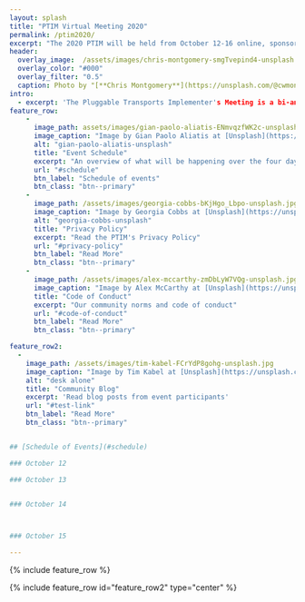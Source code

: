 ```yaml
---
layout: splash
title: "PTIM Virtual Meeting 2020"
permalink: /ptim2020/
excerpt: "The 2020 PTIM will be held from October 12-16 online, sponsored by Internews"
header:
  overlay_image:  /assets/images/chris-montgomery-smgTvepind4-unsplash.jpg
  overlay_color: "#000"
  overlay_filter: "0.5"
  caption: Photo by "[**Chris Montgomery**](https://unsplash.com/@cwmonty)" on "[**Unsplash**](https://unsplash.com/s/photos/conference)"
intro:
  - excerpt: 'The Pluggable Transports Implementer's Meeting is a bi-annual event that brings together hackers, technologists, academics, and community from a variety of companies and organizations to solve pressing issues related to internet security and the open internet.''
feature_row:
    -
      image_path: assets/images/gian-paolo-aliatis-ENmvqzfWK2c-unsplash.jpg
      image_caption: "Image by Gian Paolo Aliatis at [Unsplash](https://unsplash.com/)"
      alt: "gian-paolo-aliatis-unsplash"
      title: "Event Schedule"
      excerpt: "An overview of what will be happening over the four days of collaboration, community, and technology"
      url: "#schedule"
      btn_label: "Schedule of events"
      btn_class: "btn--primary"
    -
      image_path: /assets/images/georgia-cobbs-bKjHgo_Lbpo-unsplash.jpg
      image_caption: "Image by Georgia Cobbs at [Unsplash](https://unsplash.com/)"
      alt: "georgia-cobbs-unsplash"
      title: "Privacy Policy"
      excerpt: "Read the PTIM's Privacy Policy"
      url: "#privacy-policy"
      btn_label: "Read More"
      btn_class: "btn--primary"
    -
      image_path: /assets/images/alex-mccarthy-zmDbLyW7VQg-unsplash.jpg
      image_caption: "Image by Alex McCarthy at [Unsplash](https://unsplash.com/)"
      title: "Code of Conduct"
      excerpt: "Our community norms and code of conduct"
      url: "#code-of-conduct"
      btn_label: "Read More"
      btn_class: "btn--primary"

feature_row2:
  -
    image_path: /assets/images/tim-kabel-FCrYdP8gohg-unsplash.jpg
    image_caption: "Image by Tim Kabel at [Unsplash](https://unsplash.com/)"
    alt: "desk alone"
    title: "Community Blog"
    excerpt: 'Read blog posts from event participants'
    url: "#test-link"
    btn_label: "Read More"
    btn_class: "btn--primary"


## [Schedule of Events](#schedule)

### October 12

### October 13


### October 14



### October 15

---
```


{% include feature_row %}

{% include feature_row id="feature_row2" type="center" %}
